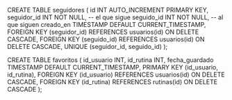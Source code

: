 CREATE TABLE seguidores (
    id INT AUTO_INCREMENT PRIMARY KEY,
    seguidor_id INT NOT NULL,  -- el que sigue
    seguido_id INT NOT NULL,   -- al que siguen
    creado_en TIMESTAMP DEFAULT CURRENT_TIMESTAMP,
    FOREIGN KEY (seguidor_id) REFERENCES usuarios(id) ON DELETE CASCADE,
    FOREIGN KEY (seguido_id) REFERENCES usuarios(id) ON DELETE CASCADE,
    UNIQUE (seguidor_id, seguido_id)
);

CREATE TABLE favoritos (
    id_usuario INT,
    id_rutina INT,
    fecha_guardado TIMESTAMP DEFAULT CURRENT_TIMESTAMP,
    PRIMARY KEY (id_usuario, id_rutina),
    FOREIGN KEY (id_usuario) REFERENCES usuarios(id) ON DELETE CASCADE,
    FOREIGN KEY (id_rutina) REFERENCES rutinas(id) ON DELETE CASCADE
);

